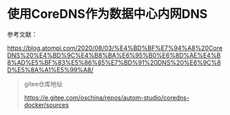 # 使用CoreDNS作为数据中心内网DNS



参考文献：

https://blog.atompi.com/2020/08/03/%E4%BD%BF%E7%94%A8%20CoreDNS%20%E4%BD%9C%E4%B8%BA%E6%95%B0%E6%8D%AE%E4%B8%AD%E5%BF%83%E5%86%85%E7%BD%91%20DNS%20%E6%9C%8D%E5%8A%A1%E5%99%A8/





> gitee仓库地址
>
> https://e.gitee.com/oschina/repos/autom-studio/coredns-docker/sources

